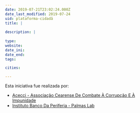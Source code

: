 ```yaml
---
date: 2019-07-21T23:02:24.000Z
date_last_modified: 2019-07-24
uid: plataforma-cidadã
title: |
  
description: |
  
type: 
website: 
date_ini: 
date_end: 
tags:

cities: 

---
```


Esta iniciativa fue realizada por:

- [Acecci - Associação Cearense De Combate À Corrupção E À Impunidade](/organizaciones/acecci-associacão-cearense-de-combate-a-corrupcão-e-a-impunidade)
- [Instituto Banco Da Periferia - Palmas Lab](/organizaciones/instituto-banco-da-periferia-palmas-lab)

